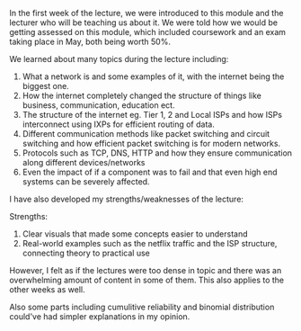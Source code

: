 In the first week of the lecture, we were introduced to this module and the lecturer who will be teaching us about it. We were told how we would be getting assessed on this module, which included coursework and an exam taking place in May, both being worth 50%.

We learned about many topics during the lecture including:

1. What a network is and some examples of it, with the internet being the biggest one.
2. How the internet completely changed the structure of things like business, communication, education ect.
3. The structure of the internet eg. Tier 1, 2 and Local ISPs and how ISPs interconnect using IXPs for efficient routing of data.
4. Different communication methods like packet switching and circuit switching and how efficient packet switching is for modern networks.
5. Protocols such as TCP, DNS, HTTP and how they ensure communication along different devices/networks
6. Even the impact of if a component was to fail and that even high end systems can be severely affected.

I have also developed my strengths/weaknesses of the lecture:

Strengths:
1. Clear visuals that made some concepts easier to understand
2. Real-world examples such as the netflix traffic and the ISP structure, connecting theory to practical use

However, I felt as if the lectures were too dense in topic and there was an overwhelming amount of content in some of them. This also applies to the other weeks as well.

Also some parts including cumulitive reliability and binomial distribution could've had simpler explanations in my opinion.
